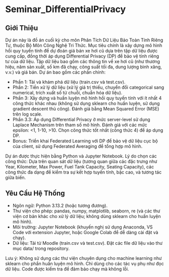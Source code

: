 # Seminar_DifferentialPrivacy
## Giới Thiệu
Dự án này là đồ án cuối kỳ cho môn Phân Tích Dữ Liệu Bảo Toàn Tính Riêng Tư, thuộc Bộ Môn Công Nghệ Tri Thức. Mục tiêu chính là xây dựng mô hình hồi quy tuyến tính để dự đoán giá bán xe hơi cũ dựa trên tập dữ liệu được cung cấp, đồng thời áp dụng Differential Privacy (DP) để bảo vệ tính riêng tư của dữ liệu.
Tập dữ liệu bao gồm các thông tin về xe hơi cũ (như thương hiệu, năm sản xuất, số km đã chạy, công suất tối đa, dung lượng bình xăng, v.v.) và giá bán. Dự án bao gồm các phần chính:

- Phần 1: Tải và khám phá dữ liệu (train.csv và test.csv).
- Phần 2: Tiền xử lý dữ liệu (xử lý giá trị thiếu, chuyển đổi categorical sang numerical, trích xuất số từ chuỗi, chuẩn hóa dữ liệu).
- Phần 3: Xây dựng và huấn luyện mô hình hồi quy tuyến tính với ít nhất 4 công thức khác nhau (không sử dụng sklearn cho huấn luyện, sử dụng gradient descent thủ công). Đánh giá bằng Mean Squared Error (MSE) trên log scale.
- Phần 3.3: Áp dụng Differential Privacy ở mức server-level sử dụng Laplace Mechanism trên tham số mô hình. Đánh giá với các mức epsilon: <1, 1-10, >10. Chọn công thức tốt nhất (công thức 4) để áp dụng DP.
- Bonus: Triển khai Federated Learning với DP để bảo vệ dữ liệu cục bộ của client, sử dụng Federated Averaging để tổng hợp mô hình.

Dự án được thực hiện bằng Python và Jupyter Notebook. Lý do chọn các công thức: Dựa trên quan sát dữ liệu (tương quan giữa các đặc trưng như Year, Kilometer, Max Power, Fuel Tank Capacity, Seating Capacity), các công thức đa dạng để kiểm tra sự kết hợp tuyến tính, bậc cao, và tương tác giữa biến.
## Yêu Cầu Hệ Thống

- Ngôn ngữ: Python 3.13.2 (hoặc tương đương).
- Thư viện cho phép: pandas, numpy, matplotlib, seaborn, re (và các thư viện cơ bản khác cho xử lý dữ liệu; không dùng sklearn cho huấn luyện mô hình).
- Môi trường: Jupyter Notebook (khuyến nghị sử dụng Anaconda, VS Code với extension Jupyter, hoặc Google Colab để dễ dàng cài đặt và chạy).
- Dữ liệu: Tải từ Moodle (train.csv và test.csv). Đặt các file dữ liệu vào thư mục data/ trong repository.

Lưu ý: Không sử dụng các thư viện chuyên dụng cho machine learning như sklearn cho phần huấn luyện mô hình. Chỉ dùng cho các tác vụ phụ như đọc dữ liệu. Code được kiểm tra để đảm bảo chạy mà không lỗi.
